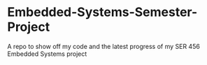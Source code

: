 # Embedded-Systems-Semester-Project
A repo to show off my code and the latest progress of my SER 456 Embedded Systems project
